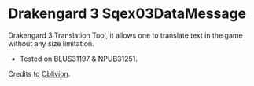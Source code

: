 # Drakengard 3 Sqex03DataMessage

Drakengard 3 Translation Tool, it allows one to translate text in the game without any size limitation.

* Tested on BLUS31197 & NPUB31251.

Credits to [Oblivion](https://viethoagame.com/members/oblivion.4/).
